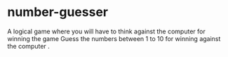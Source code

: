 # number-guesser
A logical game where you will have to think against the computer for winning the game
Guess the numbers between 1 to 10 for winning against the computer .
